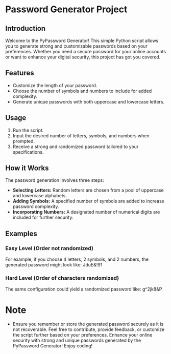 # Password Generator Project
## Introduction
Welcome to the PyPassword Generator! This simple Python script allows you to generate strong and customizable passwords based on your preferences. Whether you need a secure password for your online accounts or want to enhance your digital security, this project has got you covered.

## Features
- Customize the length of your password.
- Choose the number of symbols and numbers to include for added complexity.
- Generate unique passwords with both uppercase and lowercase letters.
## Usage
1. Run the script.
2. Input the desired number of letters, symbols, and numbers when prompted.
3. Receive a strong and randomized password tailored to your specifications.
## How it Works
The password generation involves three steps:

- **Selecting Letters:** Random letters are chosen from a pool of uppercase and lowercase alphabets.
- **Adding Symbols:** A specified number of symbols are added to increase password complexity.
- **Incorporating Numbers:** A designated number of numerical digits are included for further security.
## Examples
### Easy Level (Order not randomized)
For example, if you choose 4 letters, 2 symbols, and 2 numbers, the generated password might look like:
JduE&!91
### Hard Level (Order of characters randomized)
The same configuration could yield a randomized password like:
g^2jk8&P
# Note
- Ensure you remember or store the generated password securely as it is not recoverable.
Feel free to contribute, provide feedback, or customize the script further based on your preferences. Enhance your online security with strong and unique passwords generated by the PyPassword Generator! Enjoy coding!
